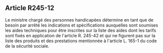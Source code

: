 ## Article R245-12


Le ministre chargé des personnes handicapées détermine en tant que de besoin par arrêté les indications et
spécifications auxquelles sont soumises les aides techniques pour être inscrites sur la liste des aides dont
les tarifs sont fixés en application de l'article R. 245-42 et qui ne figurent pas sur la liste des produits et des
prestations mentionnée à l'article L. 165-1 du code de la sécurité sociale.

